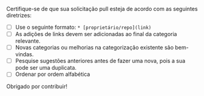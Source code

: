 Certifique-se de que sua solicitação pull esteja de acordo com as seguintes diretrizes:

- [ ] Use o seguinte formato: `* [proprietário/repo](link)`
- [ ] As adições de links devem ser adicionadas ao final da categoria relevante.
- [ ] Novas categorias ou melhorias na categorização existente são bem-vindas.
- [ ] Pesquise sugestões anteriores antes de fazer uma nova, pois a sua pode ser uma duplicata.
- [ ] Ordenar por ordem alfabética

Obrigado por contribuir!